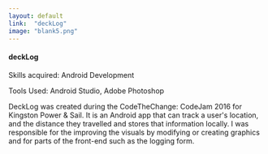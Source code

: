 ```yaml
---
layout: default
link:  "deckLog"
image: "blank5.png"
---
```


<h4>deckLog</h4>
<p>Skills acquired: Android Development</p>
<p>Tools Used: Android Studio, Adobe Photoshop</p>
<p>DeckLog was created during the CodeTheChange: CodeJam 2016 for Kingston Power & Sail. It is an Android app that can track a user's location, and the distance they travelled and stores that information locally. I was responsible for the improving the visuals by modifying or creating graphics and for parts of the front-end such as the logging form.</p>